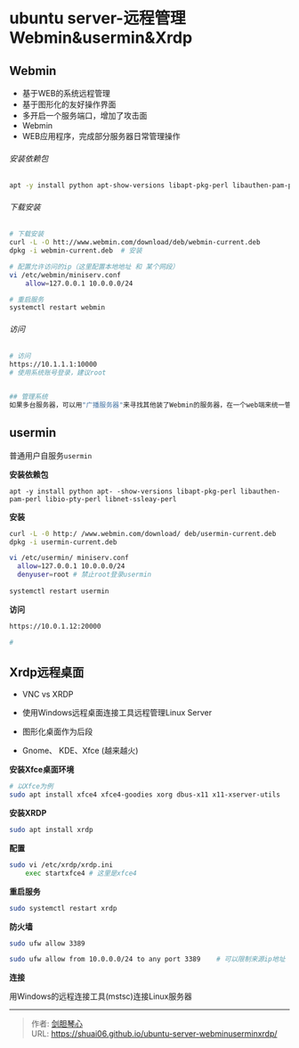 # ubuntu server-远程管理 Webmin&usermin&Xrdp




## Webmin

- 基于WEB的系统远程管理
- 基于图形化的友好操作界面
- 多开启一个服务端口，增加了攻击面
- Webmin
- WEB应用程序，完成部分服务器日常管理操作



###### 安装依赖包

```bash
apt -y install python apt-show-versions libapt-pkg-perl libauthen-pam-perl libio-pty-perl libnet-ssleay-perl
```



###### 下载安装

```bash
# 下载安装
curl -L -O htt://www.webmin.com/download/deb/webmin-current.deb
dpkg -i webmin-current.deb	# 安装

# 配置允许访问的ip（这里配置本地地址 和 某个网段）
vi /etc/webmin/miniserv.conf
	allow=127.0.0.1 10.0.0.0/24

# 重启服务
systemctl restart webmin

```

###### 访问

```bash
# 访问
https://10.1.1.1:10000
# 使用系统账号登录，建议root


## 管理系统
如果多台服务器，可以用"广播服务器"来寻找其他装了Webmin的服务器，在一个web端来统一管理

```





## usermin

普通用户自服务`usermin`



**安装依赖包**

```
apt -y install python apt- -show-versions libapt-pkg-perl libauthen-pam-perl libio-pty-perl libnet-ssleay-perl
```

**安装**

```bash
curl -L -0 http:/ /www.webmin.com/download/ deb/usermin-current.deb
dpkg -i usermin-current.deb

vi /etc/usermin/ miniserv.conf
  allow=127.0.0.1 10.0.0.0/24 
  denyuser=root	# 禁止root登录usermin
  
systemctl restart usermin
```



**访问**

```bash
https://10.0.1.12:20000

# 
```



## Xrdp远程桌面

- VNC vs XRDP

- 使用Windows远程桌面连接工具远程管理Linux Server

- 图形化桌面作为后段

- Gnome、 KDE、Xfce (越来越火)

  

**安装Xfce桌面环境**

  ```bash
# 以Xfce为例
sudo apt install xfce4 xfce4-goodies xorg dbus-x11 x11-xserver-utils
  ```

**安装XRDP**

  ```bash
sudo apt install xrdp
  ```

**配置**

```bash
sudo vi /etc/xrdp/xrdp.ini
	exec startxfce4	# 这里是xfce4
```

**重启服务**

```bash
sudo systemctl restart xrdp
```

**防火墙**

```bash
sudo ufw allow 3389

sudo ufw allow from 10.0.0.0/24 to any port 3389	# 可以限制来源ip地址
```

**连接**

用Windows的远程连接工具(mstsc)连接Linux服务器


---

> 作者: [剑胆琴心](http://geoer.cn)  
> URL: https://shuai06.github.io/ubuntu-server-webminuserminxrdp/  

